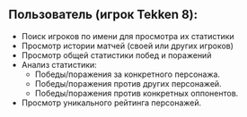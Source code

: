 ## Пользователь (игрок Tekken 8):

- Поиск игроков по имени для просмотра их статистики
- Просмотр истории матчей (своей или других игроков)
- Просмотр общей статистики побед и поражений
- Анализ статистики:
  - Победы/поражения за конкретного персонажа.
  - Победы/поражения против других персонажей.
  - Победы/поражения против конкретных оппонентов.
- Просмотр уникального рейтинга персонажей.
